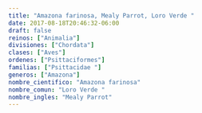 ```yaml
---
title: "Amazona farinosa, Mealy Parrot, Loro Verde "
date: 2017-08-18T20:46:32-06:00
draft: false
reinos: ["Animalia"]
divisiones: ["Chordata"]
clases: ["Aves"]
ordenes: ["Psittaciformes"]
familias: ["Psittacidae "]
generos: ["Amazona"]
nombre_cientifico: "Amazona farinosa"
nombre_comun: "Loro Verde "
nombre_ingles: "Mealy Parrot"
---
```

